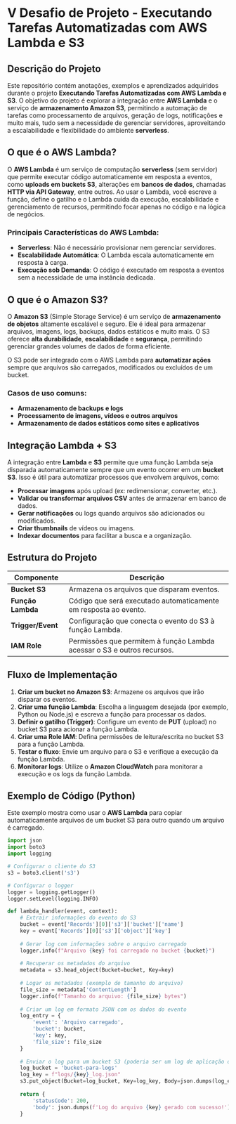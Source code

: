 # V Desafio de Projeto - Executando Tarefas Automatizadas com AWS Lambda e S3

## Descrição do Projeto

Este repositório contém anotações, exemplos e aprendizados adquiridos durante o projeto **Executando Tarefas Automatizadas com AWS Lambda e S3**. O objetivo do projeto é explorar a integração entre **AWS Lambda** e o serviço de **armazenamento Amazon S3**, permitindo a automação de tarefas como processamento de arquivos, geração de logs, notificações e muito mais, tudo sem a necessidade de gerenciar servidores, aproveitando a escalabilidade e flexibilidade do ambiente **serverless**.

## O que é o AWS Lambda?

O **AWS Lambda** é um serviço de computação **serverless** (sem servidor) que permite executar código automaticamente em resposta a eventos, como **uploads em buckets S3**, alterações em **bancos de dados**, chamadas **HTTP via API Gateway**, entre outros. Ao usar o Lambda, você escreve a função, define o gatilho e o Lambda cuida da execução, escalabilidade e gerenciamento de recursos, permitindo focar apenas no código e na lógica de negócios.

### Principais Características do AWS Lambda:
- **Serverless**: Não é necessário provisionar nem gerenciar servidores.
- **Escalabilidade Automática**: O Lambda escala automaticamente em resposta à carga.
- **Execução sob Demanda**: O código é executado em resposta a eventos sem a necessidade de uma instância dedicada.

## O que é o Amazon S3?

O **Amazon S3** (Simple Storage Service) é um serviço de **armazenamento de objetos** altamente escalável e seguro. Ele é ideal para armazenar arquivos, imagens, logs, backups, dados estáticos e muito mais. O S3 oferece **alta durabilidade**, **escalabilidade** e **segurança**, permitindo gerenciar grandes volumes de dados de forma eficiente.

O S3 pode ser integrado com o AWS Lambda para **automatizar ações** sempre que arquivos são carregados, modificados ou excluídos de um bucket.

### Casos de uso comuns:
- **Armazenamento de backups e logs**
- **Processamento de imagens, vídeos e outros arquivos**
- **Armazenamento de dados estáticos como sites e aplicativos**

## Integração Lambda + S3

A integração entre **Lambda** e **S3** permite que uma função Lambda seja disparada automaticamente sempre que um evento ocorrer em um **bucket S3**. Isso é útil para automatizar processos que envolvem arquivos, como:

- **Processar imagens** após upload (ex: redimensionar, converter, etc.).
- **Validar ou transformar arquivos CSV** antes de armazenar em banco de dados.
- **Gerar notificações** ou logs quando arquivos são adicionados ou modificados.
- **Criar thumbnails** de vídeos ou imagens.
- **Indexar documentos** para facilitar a busca e a organização.

## Estrutura do Projeto

| Componente      | Descrição                                                       |
|-----------------|-----------------------------------------------------------------|
| **Bucket S3**   | Armazena os arquivos que disparam eventos.                     |
| **Função Lambda** | Código que será executado automaticamente em resposta ao evento. |
| **Trigger/Event** | Configuração que conecta o evento do S3 à função Lambda.        |
| **IAM Role**    | Permissões que permitem à função Lambda acessar o S3 e outros recursos. |

## Fluxo de Implementação

1. **Criar um bucket no Amazon S3**: Armazene os arquivos que irão disparar os eventos.
2. **Criar uma função Lambda**: Escolha a linguagem desejada (por exemplo, Python ou Node.js) e escreva a função para processar os dados.
3. **Definir o gatilho (Trigger)**: Configure um evento de **PUT** (upload) no bucket S3 para acionar a função Lambda.
4. **Criar uma Role IAM**: Defina permissões de leitura/escrita no bucket S3 para a função Lambda.
5. **Testar o fluxo**: Envie um arquivo para o S3 e verifique a execução da função Lambda.
6. **Monitorar logs**: Utilize o **Amazon CloudWatch** para monitorar a execução e os logs da função Lambda.

## Exemplo de Código (Python)

Este exemplo mostra como usar o **AWS Lambda** para copiar automaticamente arquivos de um bucket S3 para outro quando um arquivo é carregado.

```python
import json
import boto3
import logging

# Configurar o cliente do S3
s3 = boto3.client('s3')

# Configurar o logger
logger = logging.getLogger()
logger.setLevel(logging.INFO)

def lambda_handler(event, context):
    # Extrair informações do evento do S3
    bucket = event['Records'][0]['s3']['bucket']['name']
    key = event['Records'][0]['s3']['object']['key']
    
    # Gerar log com informações sobre o arquivo carregado
    logger.info(f"Arquivo {key} foi carregado no bucket {bucket}")
    
    # Recuperar os metadados do arquivo
    metadata = s3.head_object(Bucket=bucket, Key=key)
    
    # Logar os metadados (exemplo de tamanho do arquivo)
    file_size = metadata['ContentLength']
    logger.info(f"Tamanho do arquivo: {file_size} bytes")
    
    # Criar um log em formato JSON com os dados do evento
    log_entry = {
        'event': 'Arquivo carregado',
        'bucket': bucket,
        'key': key,
        'file_size': file_size
    }
    
    # Enviar o log para um bucket S3 (poderia ser um log de aplicação ou um arquivo de auditoria)
    log_bucket = 'bucket-para-logs'
    log_key = f"logs/{key}_log.json"
    s3.put_object(Bucket=log_bucket, Key=log_key, Body=json.dumps(log_entry))
    
    return {
        'statusCode': 200,
        'body': json.dumps(f'Log do arquivo {key} gerado com sucesso!')
    }

